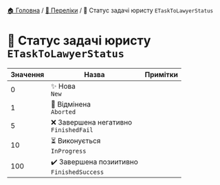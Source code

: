 ﻿[🏠 Головна](../README.MD) / [🎲 Переліки](./README.MD) / 🎲 Статус задачі юристу `ETaskToLawyerStatus`

# 🎲 Статус задачі юристу `ETaskToLawyerStatus`

| Значення | Назва | Примітки |
|---|---|---|
|0 | ✨ Нова </br> `New` | |
|1 | 🚫 Відмінена </br> `Aborted` | |
|5 | ❌ Завершена негативно </br> `FinishedFail` | |
|10 | ⏳ Виконується </br> `InProgress` | |
|100 | ✔️ Завершена позиитивно </br> `FinishedSuccess` | |